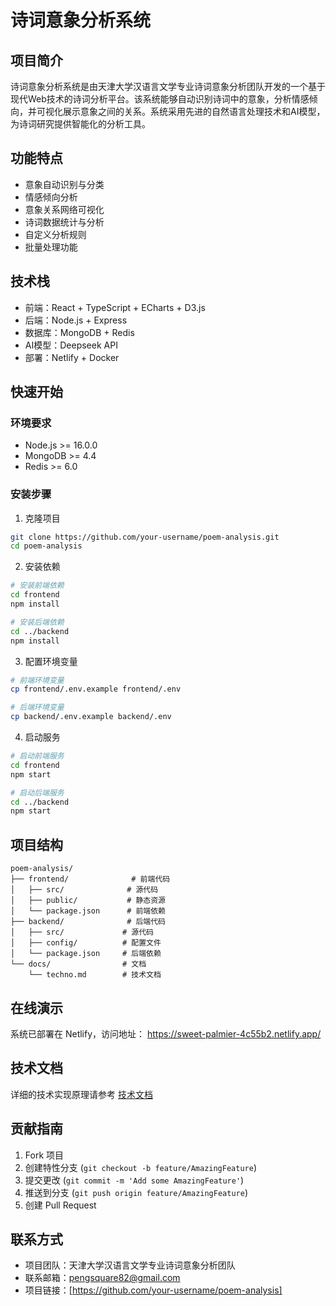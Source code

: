 # 诗词意象分析系统

## 项目简介
诗词意象分析系统是由天津大学汉语言文学专业诗词意象分析团队开发的一个基于现代Web技术的诗词分析平台。该系统能够自动识别诗词中的意象，分析情感倾向，并可视化展示意象之间的关系。系统采用先进的自然语言处理技术和AI模型，为诗词研究提供智能化的分析工具。

## 功能特点
- 意象自动识别与分类
- 情感倾向分析
- 意象关系网络可视化
- 诗词数据统计与分析
- 自定义分析规则
- 批量处理功能

## 技术栈
- 前端：React + TypeScript + ECharts + D3.js
- 后端：Node.js + Express
- 数据库：MongoDB + Redis
- AI模型：Deepseek API
- 部署：Netlify + Docker

## 快速开始

### 环境要求
- Node.js >= 16.0.0
- MongoDB >= 4.4
- Redis >= 6.0

### 安装步骤
1. 克隆项目
```bash
git clone https://github.com/your-username/poem-analysis.git
cd poem-analysis
```

2. 安装依赖
```bash
# 安装前端依赖
cd frontend
npm install

# 安装后端依赖
cd ../backend
npm install
```

3. 配置环境变量
```bash
# 前端环境变量
cp frontend/.env.example frontend/.env

# 后端环境变量
cp backend/.env.example backend/.env
```

4. 启动服务
```bash
# 启动前端服务
cd frontend
npm start

# 启动后端服务
cd ../backend
npm start
```

## 项目结构
```
poem-analysis/
├── frontend/              # 前端代码
│   ├── src/              # 源代码
│   ├── public/           # 静态资源
│   └── package.json      # 前端依赖
├── backend/              # 后端代码
│   ├── src/             # 源代码
│   ├── config/          # 配置文件
│   └── package.json     # 后端依赖
└── docs/                # 文档
    └── techno.md        # 技术文档
```

## 在线演示
系统已部署在 Netlify，访问地址：
https://sweet-palmier-4c55b2.netlify.app/

## 技术文档
详细的技术实现原理请参考 [技术文档](docs/techno.md)

## 贡献指南
1. Fork 项目
2. 创建特性分支 (`git checkout -b feature/AmazingFeature`)
3. 提交更改 (`git commit -m 'Add some AmazingFeature'`)
4. 推送到分支 (`git push origin feature/AmazingFeature`)
5. 创建 Pull Request


## 联系方式
- 项目团队：天津大学汉语言文学专业诗词意象分析团队
- 联系邮箱：pengsquare82@gmail.com
- 项目链接：[https://github.com/your-username/poem-analysis]
